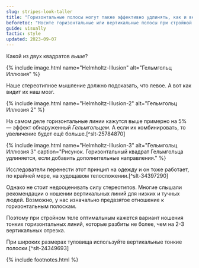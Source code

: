 ```yaml
---
slug: stripes-look-taller
title: "Горизонтальные полосы могут также эффективно удлинять, как и вертикальные."
beforetoc: "Носите горизонтальные или вертикальные полосы при стройной фигуре, вертикальные — при лишнем весе."
guide: visually
tactic: style
updated: 2023-09-07
---
```

Какой из двух квадратов *выше*?

{% include image.html name="Helmholtz-Illusion" alt="Гельмгольц Иллюзия" %}

Наше стереотипное мышление должно подсказать, что левое. А вот как видит их наш мозг.

{% include image.html name="Helmholtz-Illusion-2" alt="Гельмгольц Иллюзия 2" %}

На самом деле горизонтальные линии кажутся выше примерно на 5% — эффект обнаруженный *Гельмгольцем*. А если их комбинировать, то увеличение будет ещё больше.[^slt-25784870]

{% include image.html name="Helmholtz-Illusion-3" alt="Гельмгольц Иллюзия 3" caption="Рисунок. Горизонтальный квадрат Гельмгольца удлиняется, если добавить дополнительные направления." %}

Исследователи перенести этот принцип на одежду и он тоже работает, по крайней мере, на худощавом телосложении.[^slt-34397290]

Однако не стоит недооценивать силу стереотипов. Многие слышали рекомендации о ношении вертикальных линий для низких и тучных людей. Возможно, у нас изначально предвзятое отношение к горизонтальным полоскам.

Поэтому при стройном теле оптимальным кажется вариант ношения тонких горизонтальных линий, которые разбиты не более, чем на 2-3 вертикальных отрезка.

При широких размерах туловища используйте вертикальные тонкие полоски.[^slt-24349693]

{% include footnotes.html %}
